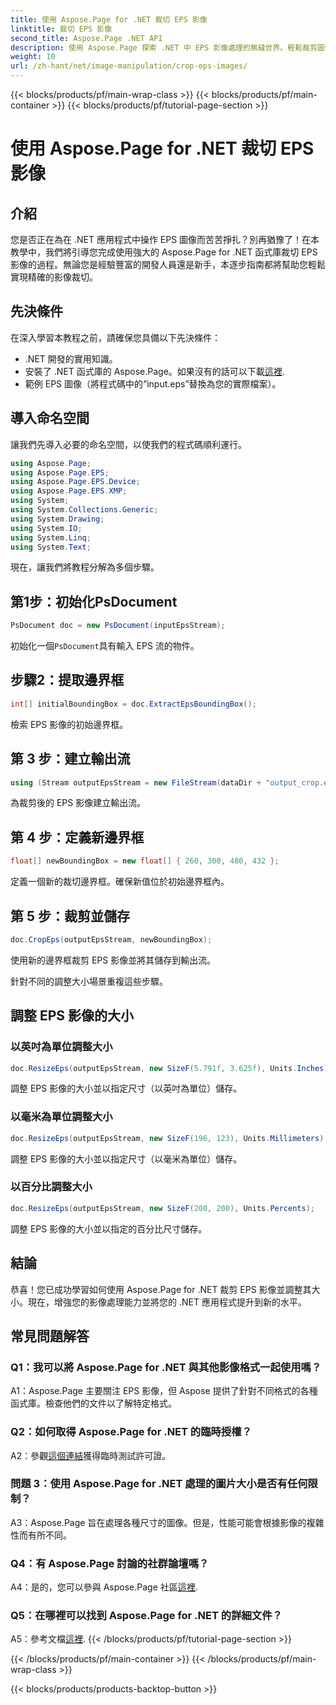 ```yaml
---
title: 使用 Aspose.Page for .NET 裁切 EPS 影像
linktitle: 裁切 EPS 影像
second_title: Aspose.Page .NET API
description: 使用 Aspose.Page 探索 .NET 中 EPS 影像處理的無縫世界。輕鬆裁剪圖像並調整圖像大小，以獲得令人驚嘆的結果。
weight: 10
url: /zh-hant/net/image-manipulation/crop-eps-images/
---
```


{{< blocks/products/pf/main-wrap-class >}}
{{< blocks/products/pf/main-container >}}
{{< blocks/products/pf/tutorial-page-section >}}

# 使用 Aspose.Page for .NET 裁切 EPS 影像

## 介紹

您是否正在為在 .NET 應用程式中操作 EPS 圖像而苦苦掙扎？別再猶豫了！在本教學中，我們將引導您完成使用強大的 Aspose.Page for .NET 函式庫裁切 EPS 影像的過程。無論您是經驗豐富的開發人員還是新手，本逐步指南都將幫助您輕鬆實現精確的影像裁切。

## 先決條件

在深入學習本教程之前，請確保您具備以下先決條件：

- .NET 開發的實用知識。
- 安裝了 .NET 函式庫的 Aspose.Page。如果沒有的話可以下載[這裡](https://releases.aspose.com/page/net/).
- 範例 EPS 圖像（將程式碼中的“input.eps”替換為您的實際檔案）。

## 導入命名空間

讓我們先導入必要的命名空間，以使我們的程式碼順利運行。 

```csharp
using Aspose.Page;
using Aspose.Page.EPS;
using Aspose.Page.EPS.Device;
using Aspose.Page.EPS.XMP;
using System;
using System.Collections.Generic;
using System.Drawing;
using System.IO;
using System.Linq;
using System.Text;
```

現在，讓我們將教程分解為多個步驟。

## 第1步：初始化PsDocument

```csharp
PsDocument doc = new PsDocument(inputEpsStream);
```

初始化一個`PsDocument`具有輸入 EPS 流的物件。

## 步驟2：提取邊界框

```csharp
int[] initialBoundingBox = doc.ExtractEpsBoundingBox();
```

檢索 EPS 影像的初始邊界框。

## 第 3 步：建立輸出流

```csharp
using (Stream outputEpsStream = new FileStream(dataDir + "output_crop.eps", FileMode.Create, FileAccess.Write))
```

為裁剪後的 EPS 影像建立輸出流。

## 第 4 步：定義新邊界框

```csharp
float[] newBoundingBox = new float[] { 260, 300, 480, 432 };
```

定義一個新的裁切邊界框。確保新值位於初始邊界框內。

## 第 5 步：裁剪並儲存

```csharp
doc.CropEps(outputEpsStream, newBoundingBox);
```

使用新的邊界框裁剪 EPS 影像並將其儲存到輸出流。

針對不同的調整大小場景重複這些步驟。

## 調整 EPS 影像的大小

### 以英吋為單位調整大小

```csharp
doc.ResizeEps(outputEpsStream, new SizeF(5.791f, 3.625f), Units.Inches);
```

調整 EPS 影像的大小並以指定尺寸（以英吋為單位）儲存。

### 以毫米為單位調整大小

```csharp
doc.ResizeEps(outputEpsStream, new SizeF(196, 123), Units.Millimeters);
```

調整 EPS 影像的大小並以指定尺寸（以毫米為單位）儲存。

### 以百分比調整大小

```csharp
doc.ResizeEps(outputEpsStream, new SizeF(200, 200), Units.Percents);
```

調整 EPS 影像的大小並以指定的百分比尺寸儲存。

## 結論

恭喜！您已成功學習如何使用 Aspose.Page for .NET 裁剪 EPS 影像並調整其大小。現在，增強您的影像處理能力並將您的 .NET 應用程式提升到新的水平。

## 常見問題解答

### Q1：我可以將 Aspose.Page for .NET 與其他影像格式一起使用嗎？

A1：Aspose.Page 主要關注 EPS 影像，但 Aspose 提供了針對不同格式的各種函式庫。檢查他們的文件以了解特定格式。

### Q2：如何取得 Aspose.Page for .NET 的臨時授權？

 A2：參觀[這個連結](https://purchase.aspose.com/temporary-license/)獲得臨時測試許可證。

### 問題 3：使用 Aspose.Page for .NET 處理的圖片大小是否有任何限制？

A3：Aspose.Page 旨在處理各種尺寸的圖像。但是，性能可能會根據影像的複雜性而有所不同。

### Q4：有 Aspose.Page 討論的社群論壇嗎？

 A4：是的，您可以參與 Aspose.Page 社區[這裡](https://forum.aspose.com/c/page/39).

### Q5：在哪裡可以找到 Aspose.Page for .NET 的詳細文件？

 A5：參考文檔[這裡](https://reference.aspose.com/page/net/).
{{< /blocks/products/pf/tutorial-page-section >}}

{{< /blocks/products/pf/main-container >}}
{{< /blocks/products/pf/main-wrap-class >}}

{{< blocks/products/products-backtop-button >}}
